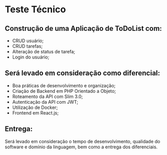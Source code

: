 # Teste Técnico

## Construção de uma Aplicação de ToDoList com:
- CRUD usuário;
- CRUD tarefas;
- Alteração de status de tarefa;
- Login do usuário;

## Será levado em consideração como diferencial:
- Boa práticas de desenvolvimento e organização;
- Criação de Backend em PHP Orientado a Objeto;
- Roteamento da API com Slim 3.0;
- Autenticação da API com JWT;
- Utilização de Docker;
- Frontend em React.js;

## Entrega:
Será levado em consideração o tempo de desenvolvimento, qualidade do software e domínio da linguagem, bem como a entrega dos diferenciais.
